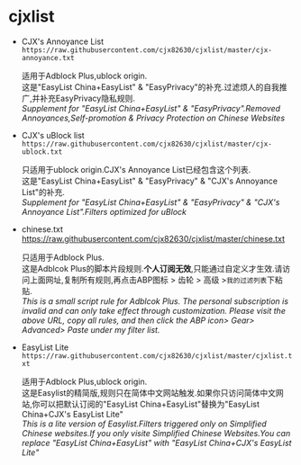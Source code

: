 # cjxlist

* CJX's Annoyance List  
`https://raw.githubusercontent.com/cjx82630/cjxlist/master/cjx-annoyance.txt`  
	
	适用于Adblock Plus,ublock origin.  
    这是"EasyList China+EasyList" & "EasyPrivacy"的补充.过滤烦人的自我推广,并补充EasyPrivacy隐私规则.  
    *Supplement for "EasyList China+EasyList" & "EasyPrivacy".Removed Annoyances,Self-promotion & Privacy Protection on Chinese Websites*  

* CJX's uBlock list  
`https://raw.githubusercontent.com/cjx82630/cjxlist/master/cjx-ublock.txt`  
	
	只适用于ublock origin.CJX's Annoyance List已经包含这个列表.  
    这是"EasyList China+EasyList" & "EasyPrivacy" & "CJX's Annoyance List"的补充.  
    *Supplement for "EasyList China+EasyList" & "EasyPrivacy" & "CJX's Annoyance List".Filters optimized for uBlock*  

* chinese.txt  
https://raw.githubusercontent.com/cjx82630/cjxlist/master/chinese.txt  
	
	只适用于Adblock Plus.  
    这是Adblcok Plus的脚本片段规则.**个人订阅无效**,只能通过自定义才生效.请访问上面网址,复制所有规则,再点击ABP图标 > 齿轮 > 高级 >`我的过滤列表`下粘贴.  
    *This is a small script rule for Adblcok Plus. The personal subscription is invalid and can only take effect through customization. Please visit the above URL, copy all rules, and then click the ABP icon> Gear> Advanced> Paste under my filter list.*
	
* EasyList Lite  
`https://raw.githubusercontent.com/cjx82630/cjxlist/master/cjxlist.txt`  

	适用于Adblock Plus,ublock origin.  
    这是Easylist的精简版,规则只在简体中文网站触发.如果你只访问简体中文网站,你可以把默认订阅的"EasyList China+EasyList"替换为"EasyList China+CJX's EasyList Lite"    
    *This is a lite version of Easylist.Filters triggered only on Simplified Chinese websites.If you only visite Simplified Chinese Websites.You can replace "EasyList China+EasyList" with "EasyList China+CJX's EasyList Lite"*    
